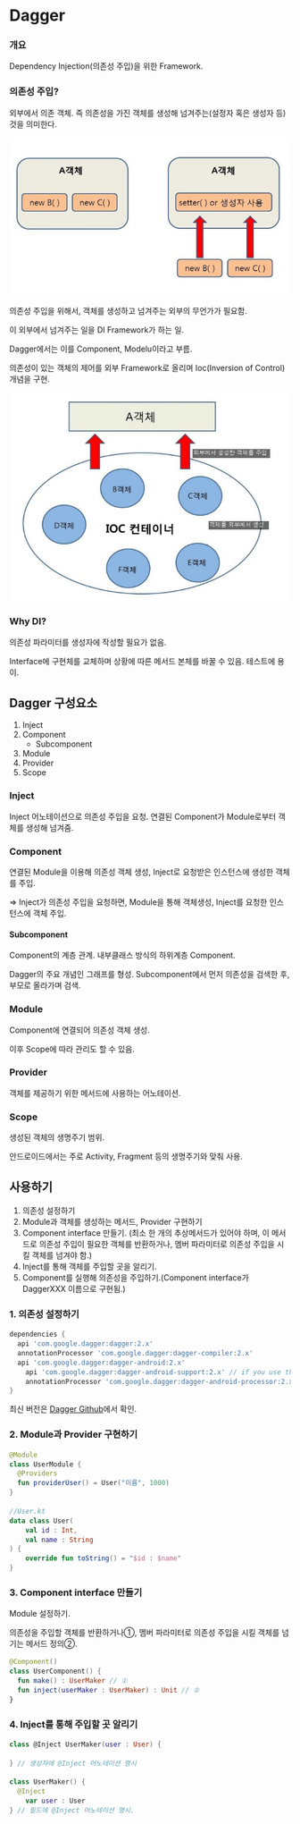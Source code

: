 # Dagger

### 개요

Dependency Injection(의존성 주입)을 위한 Framework.



### 의존성 주입?

외부에서 의존 객체. 즉 의존성을 가진 객체를 생성해 넘겨주는(설정자 혹은 생성자 등)것을 의미한다.

![dagger](./img/dagger_image.jpeg)

의존성 주입을 위해서, 객체를 생성하고 넘겨주는 외부의 무언가가 필요함.

이 외부에서 넘겨주는 일을 DI Framework가 하는 일.

Dagger에서는 이를 Component, Modelu이라고 부름.

의존성이 있는 객체의 제어를 외부 Framework로 올리며 Ioc(Inversion of Control) 개념을 구현.

![IOC_Container](./img/ioc_image.jpeg)



### Why DI?

의존성 파라미터를 생성자에 작성할 필요가 없음.

Interface에 구현체를 교체하며 상황에 따른 메서드 본체를 바꿀 수 있음. 테스트에 용이.



## Dagger 구성요소

1. Inject
2. Component
   - Subcomponent
4. Module
5. Provider
5. Scope



### Inject

Inject 어노테이션으로 의존성 주입을 요청. 연결된 Component가 Module로부터 객체를 생성해 넘겨줌.



### Component

연결된 Module을 이용해 의존성 객체 생성, Inject로 요청받은 인스턴스에 생성한 객체를 주입.

=> Inject가 의존성 주입을 요청하면, Module을 통해 객체생성, Inject를 요청한 인스턴스에 객체 주입.



#### Subcomponent

Component의 계층 관계. 내부클래스 방식의 하위계층 Component.

Dagger의 주요 개념인 그래프를 형성. Subcomponent에서 먼저 의존성을 검색한 후, 부모로 올라가며 검색.



### Module

Component에 연결되어 의존성 객체 생성.

이후 Scope에 따라 관리도 할 수 있음.



### Provider

객체를 제공하기 위한 메서드에 사용하는 어노테이션.



### Scope

생성된 객체의 생명주기 범위.

안드로이드에서는 주로 Activity, Fragment 등의 생명주기와 맞춰 사용.



## 사용하기

1. 의존성 설정하기
2. Module과 객체를 생성하는 메서드, Provider 구현하기
3. Component interface 만들기. (최소 한 개의 추상메서드가 있어야 하며, 이 메서드로 의존성 주입이 필요한 객체를 반환하거나, 멤버 파라미터로 의존성 주입을 시킬 객체를 넘겨야 함.)
4. Inject를 통해 객체를 주입할 곳을 알리기.
5. Component를 실행해 의존성을 주입하기.(Component interface가 DaggerXXX 이름으로 구현됨.)



### 1. 의존성 설정하기

```gradle
dependencies {
  api 'com.google.dagger:dagger:2.x'
  annotationProcessor 'com.google.dagger:dagger-compiler:2.x'
  api 'com.google.dagger:dagger-android:2.x'
	api 'com.google.dagger:dagger-android-support:2.x' // if you use the support libraries
	annotationProcessor 'com.google.dagger:dagger-android-processor:2.x'
}
```

최신 버전은 [Dagger Github](https://github.com/google/dagger)에서 확인.



### 2. Module과 Provider 구현하기

```kotlin
@Module
class UserModule {
  @Providers
  fun providerUser() = User("이름", 1000)
}

//User.kt
data class User(
    val id : Int,
    val name : String
) {
    override fun toString() = "$id : $name"
}
```



### 3. Component interface 만들기

Module 설정하기.

의존성을 주입할 객체를 반환하거나①, 멤버 파라미터로 의존성 주입을 시킬 객체를 넘기는 메서드 정의②.

```kotlin
@Component()
class UserComponent() {
  fun make() : UserMaker // ①
  fun inject(userMaker : UserMaker) : Unit // ②
}
```



### 4. Inject를 통해 주입할 곳 알리기

```kotlin
class @Inject UserMaker(user : User) {
  
} // 생성자에 @Inject 어노테이션 명시

class UserMaker() {
  @Inject
 	var user : User
} // 필드에 @Inject 어노테이션 명시.
```

